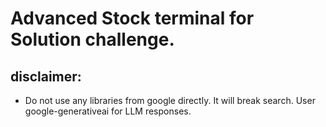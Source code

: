 # Advanced Stock terminal for Solution challenge.

## disclaimer:

- Do not use any libraries from google directly. It will break search. User google-generativeai for LLM responses.
  
